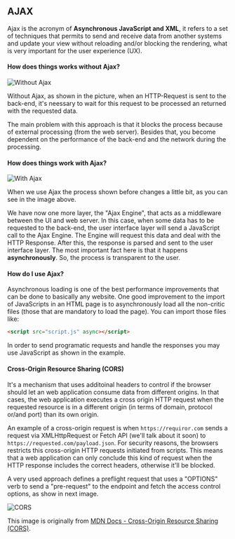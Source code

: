## AJAX

Ajax is the acronym of **Asynchronous JavaScript and XML**, it refers to a set of techniques that permits to send and receive data from another systems and update your view without reloading and/or blocking the rendering, what is very important for the user experience (UX).

#### How does things works without Ajax?

![Without Ajax](https://github.com/HDeiro/javascript/blob/v2/009%20-%20Ajax/assets/img/non-ajax.jpg?raw=true)

Without Ajax, as shown in the picture, when an HTTP-Request is sent to the back-end, it's neessary to wait for this request to be processed an returned with the requested data. 

The main problem with this approach is that it blocks the process because of external processing (from the web server). Besides that, you become dependent on the performance of the back-end and the network during the processing.

#### How does things work with Ajax?

![With Ajax](https://github.com/HDeiro/javascript/blob/v2/009%20-%20Ajax/assets/img/ajax.jpg?raw=true)

When we use Ajax the process shown before changes a little bit, as you can see in the image above.

We have now one more layer, the "Ajax Engine", that acts as a middleware between the UI and web server. In this case, when some data has to be requested to the back-end, the user interface layer will send a JavaScript call to the Ajax Engine. The Engine will request this data and deal with the HTTP Response. After this, the response is parsed and sent to the user interface layer. The most important fact here is that it happens **asynchronously**. So, the process is transparent to the user.

#### How do I use Ajax?

Asynchronous loading is one of the best performance improvements that can be done to basically any website. One good improvement to the import of JavaScripts in an HTML page is to asynchronously load all the non-critic files (those that are mandatory to load the page). You can import those files like:

```html
<script src="script.js" async></script>
```

In order to send programatic requests and handle the responses you may use JavaScript as shown in the example.

#### Cross-Origin Resource Sharing (CORS)

It's a mechanism that uses additoinal headers to control if the browser should let an web application consume data from different origins. In that cases, the web application executes a cross origin HTTP request when the requested resource is in a different origin (in terms of domain, protocol or/and port) than its own origin.

An example of a cross-origin request is when ```https://requiror.com``` sends a request via XMLHttpRequest or Fetch API (we'll talk about it soon) to ```https://requested.com/payload.json```. For security reasons, the browsers restricts this cross-origin HTTP requests initiated from scripts. This means that a web application can only conclude this kind of request when the HTTP response includes the correct headers, otherwise it'll be blocked.

A very used approach defines a preflight request that uses a "OPTIONS" verb to send a "pre-request" to the endpoint and fetch the access control options, as show in next image.

![CORS](https://github.com/HDeiro/javascript/blob/v2/009%20-%20Ajax/assets/img/cors.png?raw=true)

This image is originally from [MDN Docs - Cross-Origin Resource Sharing (CORS)](https://developer.mozilla.org/en-US/docs/Web/HTTP/CORS).
